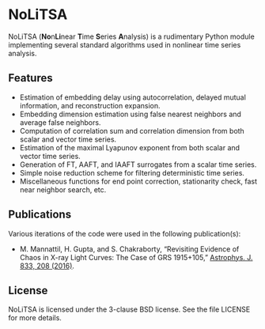 NoLiTSA
=======

NoLiTSA (**No**n**Li**near **T**ime **S**eries **A**nalysis) is
a rudimentary Python module implementing several standard algorithms
used in nonlinear time series analysis.

Features
--------

* Estimation of embedding delay using autocorrelation, delayed mutual
  information, and reconstruction expansion.
* Embedding dimension estimation using false nearest neighbors and
  average false neighbors.
* Computation of correlation sum and correlation dimension from both
  scalar and vector time series.
* Estimation of the maximal Lyapunov exponent from both scalar and
  vector time series.
* Generation of FT, AAFT, and IAAFT surrogates from a scalar time
  series.
* Simple noise reduction scheme for filtering deterministic time series.
* Miscellaneous functions for end point correction, stationarity check,
  fast near neighbor search, etc.

Publications
------------

Various iterations of the code were used in the following
publication(s):

* M. Mannattil, H. Gupta, and S. Chakraborty, “Revisiting Evidence of Chaos in X-ray Light Curves: The Case of GRS 1915+105,” [Astrophys. J. 833, 208 (2016)](https://dx.doi.org/10.3847/1538-4357/833/2/208).

License
-------

NoLiTSA is licensed under the 3-clause BSD license.  See the file
LICENSE for more details.
